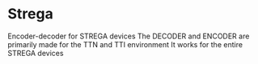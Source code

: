 # Strega
Encoder-decoder for STREGA devices
The DECODER and ENCODER are primarily made for the TTN and TTI environment
It works for the entire STREGA devices

